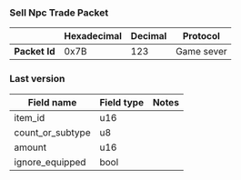 ### Sell Npc Trade Packet

|               | Hexadecimal | Decimal | Protocol   |
| ------------- | ----------- | ------- | ---------- |
| **Packet Id** | 0x7B        | 123     | Game sever |

### Last version

| Field name       | Field type | Notes |
| ---------------- | ---------- | ----- |
| item_id          | u16        |       |
| count_or_subtype | u8         |       |
| amount           | u16        |       |
| ignore_equipped  | bool       |       |
